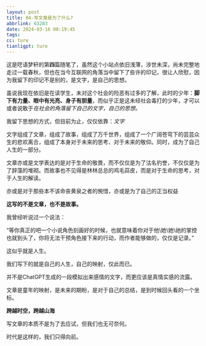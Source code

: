 ```yaml
---
layout: post
title: 04-写文章是为了什么?
abbrlink: 63283
date: 2024-03-16 00:19:45
tags:
cc: ture
tianligpt: ture
---
```

这是呓语梦轩的第**四**篇随笔了，虽然这个小站点依旧浅薄，涉世未深，尚未完整地走过一载春秋，但也在当今互联网的角落当中留下了些许的印记，很让人欣慰，因为我留下的印记不是别的，是文字，是自己的思想。

虽说我现在依旧是在读学生，未对这个社会的险恶有过多的了解，此时的少年：**脚下有力量、眼中有光亮、身子有胆量**，而似乎正是这未经社会毒打的少年，才可以或者说敢于*在社会的角落留下自己的文字，自己的思想。*

我留下思想的方式，但目前为止，仅仅依靠：_文字_

文字组成了文章，组成了故事，组成了万千世界，组成了一个广阔苍穹下的芸芸众生的悲欢离合，组成了本身对于未来的思考、对于未来的敬仰。同时，成为了自己人生的一部分。

文章亦或是文学表达的是对于生命的敬畏，而不仅仅是为了沽名钓誉，不仅仅是为了辞藻的堆砌。而故事也不见得是林林总总的鸡毛蒜皮，而是对于生命的思考，对于人生的解读。

亦或是对于那些本不该命丧黄泉之者的惋惜，亦或是为了自己的正当权益

**这写的不是文章，也不是故事。**

我曾经听说过一个说法：

“等你真正的吧一个小说角色刻画好的时候，也就意味着你对于他\她\她\祂的掌控也就到头了，你将无法干预角色接下来的行动，而作者能够做的，仅仅是记录。”

这似乎就是人生。

我们写下的就是自己的人生，自己的映射，仅此而已。

并不是ChatGPT生成的一段模拟出来感情的文字，而更应该是真情实感的流露。

文章是童年的映射，是未来的期盼，是对于自己的总结，是到时候回头看的一个坐标。

**跨越时空，跨越山海**

写文章的本质不是为了去应试，但我们也无可奈何。

时代是这样的，我们只得向前。